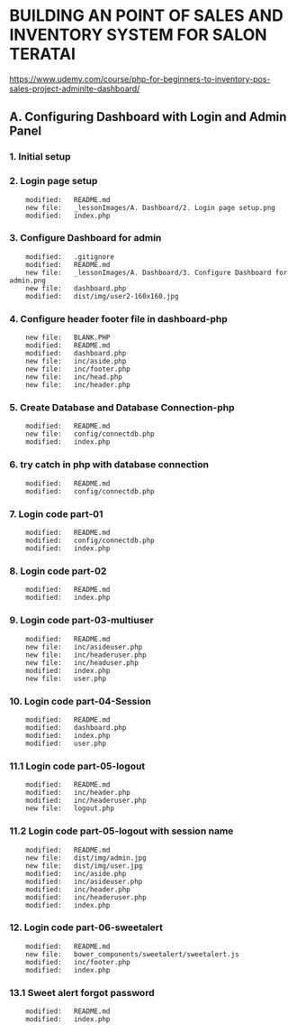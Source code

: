 # BUILDING AN POINT OF SALES AND INVENTORY SYSTEM FOR SALON TERATAI

https://www.udemy.com/course/php-for-beginners-to-inventory-pos-sales-project-adminlte-dashboard/

## A. Configuring Dashboard with Login and Admin Panel

### 1. Initial setup

### 2. Login page setup

        modified:   README.md
        new file:   _lessonImages/A. Dashboard/2. Login page setup.png
        modified:   index.php

### 3. Configure Dashboard for admin

        modified:   .gitignore
        modified:   README.md
        new file:   _lessonImages/A. Dashboard/3. Configure Dashboard for admin.png
        new file:   dashboard.php
        modified:   dist/img/user2-160x160.jpg

### 4. Configure header footer file in dashboard-php

        new file:   BLANK.PHP
        modified:   README.md
        modified:   dashboard.php
        new file:   inc/aside.php
        new file:   inc/footer.php
        new file:   inc/head.php
        new file:   inc/header.php

### 5. Create Database and Database Connection-php

        modified:   README.md
        new file:   config/connectdb.php
        modified:   index.php

### 6. try catch in php with database connection

        modified:   README.md
        modified:   config/connectdb.php

### 7. Login code part-01

        modified:   README.md
        modified:   config/connectdb.php
        modified:   index.php

### 8. Login code part-02

        modified:   README.md
        modified:   index.php

### 9. Login code part-03-multiuser

        modified:   README.md
        new file:   inc/asideuser.php
        new file:   inc/headeruser.php
        new file:   inc/headuser.php
        modified:   index.php
        new file:   user.php

### 10. Login code part-04-Session

        modified:   README.md
        modified:   dashboard.php
        modified:   index.php
        modified:   user.php

### 11.1 Login code part-05-logout

        modified:   README.md
        modified:   inc/header.php
        modified:   inc/headeruser.php
        new file:   logout.php

### 11.2 Login code part-05-logout with session name

        modified:   README.md
        new file:   dist/img/admin.jpg
        new file:   dist/img/user.jpg
        modified:   inc/aside.php
        modified:   inc/asideuser.php
        modified:   inc/header.php
        modified:   inc/headeruser.php
        modified:   index.php

### 12. Login code part-06-sweetalert

        modified:   README.md
        new file:   bower_components/sweetalert/sweetalert.js
        modified:   inc/footer.php
        modified:   index.php

### 13.1 Sweet alert forgot password

        modified:   README.md
        modified:   index.php
